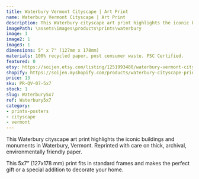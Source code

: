 ```yaml
---
title: Waterbury Vermont Cityscape | Art Print
name: Waterbury Vermont Cityscape | Art Print
description: This Waterbury cityscape art print highlights the iconic buildings and monuments in Waterbury, Vermont. Reprinted with care on thick, archival, environmentally friendly paper.
imagePath: \assets\images\products\prints\waterbury
image: 1
image2: 1
image3: 1
dimensions: 5" x 7" (127mm x 178mm)
materials: 100% recycled paper, post consumer waste. FSC Certified.
featured: 0
etsy: https://soijen.etsy.com/listing/1251993480/waterbury-vermont-cityscape-art-print?utm_source=Copy&utm_medium=ListingManager&utm_campaign=Share&utm_term=so.lmsm&share_time=1695261811051
shopify: https://soijen.myshopify.com/products/waterbury-cityscape-print
price: 13
sku: PR-QV-07-5x7
stock: 1
slug: Waterbury5x7
ref: Waterbury5x7
category:
- prints-posters
- cityscape
- vermont
---
```

This Waterbury cityscape art print highlights the iconic buildings and monuments in Waterbury, Vermont.
Reprinted with care on thick, archival, environmentally friendly paper.

This 5x7” (127x178 mm) print fits in standard frames and makes the perfect gift or a special addition to decorate your home.
